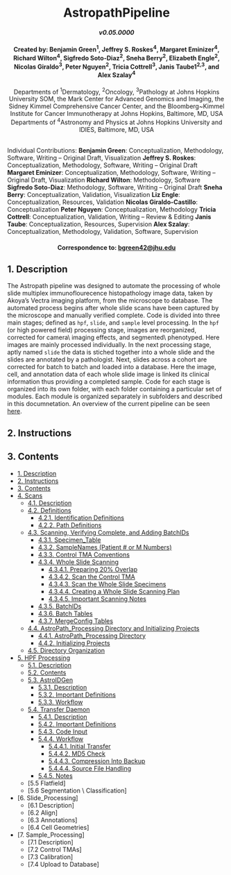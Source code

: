 # <div align="center"> AstropathPipeline </div>
#### <div align="center">***v0.05.0000***</div>

#### <div align="center">Created by: Benjamin Green<sup>1</sup>, Jeffrey S. Roskes<sup>4</sup>, Margaret Eminizer<sup>4</sup>, Richard Wilton<sup>4</sup>, Sigfredo Soto-Diaz<sup>2</sup>, Sneha Berry<sup>2</sup>, Elizabeth Engle<sup>2</sup>, Nicolas Giraldo<sup>3</sup>, Peter Nguyen<sup>2</sup>, Tricia Cottrell<sup>3</sup>, Janis Taube1<sup>2,3</sup>, and Alex Szalay<sup>4</sup></div>

 <div align="center">Departments of <sup>1</sup>Dermatology, <sup>2</sup>Oncology, <sup>3</sup>Pathology at Johns Hopkins University SOM, the Mark Center for Advanced Genomics and Imaging, the Sidney Kimmel Comprehensive Cancer Center, and the Bloomberg~Kimmel Institute for Cancer Immunotherapy at Johns Hopkins, Baltimore, MD, USA</div>
 <div align="center"> Departments of <sup>4</sup>Astronomy and Physics at Johns Hopkins University and IDIES, Baltimore, MD, USA</div> 
 <br>
 
Individual Contributions: **Benjamin Green**: Conceptualization, Methodology, Software, Writing – Original Draft, Visualization **Jeffrey S. Roskes**: Conceptualization, Methodology, Software, Writing – Original Draft **Margaret Eminizer**: Conceptualization, Methodology, Software, Writing – Original Draft, Visualization **Richard Wilton**: Methodology, Software **Sigfredo Soto-Diaz**: Methodology, Software, Writing – Original Draft **Sneha Berry**: Conceptualization, Validation, Visualization **Liz Engle**: Conceptualization, Resources, Validation **Nicolas Giraldo-Castillo**: Conceptualization **Peter Nguyen**: Conceptualization, Methodology **Tricia Cottrell**: Conceptualization, Validation, Writing – Review & Editing **Janis Taube**: Conceptualization, Resources, Supervision **Alex Szalay**: Conceptualization, Methodology, Validation, Software, Supervision

#### <div align="center">Correspondence to: bgreen42@jhu.edu</div>

## 1. Description
The Astropath pipeline was designed to automate the processing of whole slide multiplex immunoflourecence histopathology image data, taken by Akoya’s Vectra imaging platform, from the microscope to database. The automated process begins after whole slide scans have been captured by the microscope and manually verified complete. Code is divided into three main stages; defined as ```hpf```, ```slide```, and ```sample``` level processing. In the ```hpf``` (or high powered field) processing stage, images are reorganized, corrected for camera\ imaging effects, and segmented\ phenotyped. Here images are mainly processed individually. In the next processing stage, aptly named ```slide``` the data is stiched together into a whole slide and the slides are annotated by a pathologist. Next, slides across a cohort are corrected for batch to batch and loaded into a database. Here the image, cell, and annotation data of each whole slide image is linked its clinical information thus providing a completed sample. Code for each stage is organized into its own folder, with each folder containing a particular set of modules. Each module is organized separately in subfolders and described in this documnetation. An overview of the current pipeline can be seen [here](https://github.com/AstropathJHU/AstroPathPipeline/blob/main/AstroPathPipeline.pdf).

## 2. Instructions

## 3. Contents
- [1. Description](#1-description "Title")
- [2. Instructions](#2-instructions "Title")
- [3. Contents](#3-contents "Title")
- [4. Scans](astropath/scans/#4-scans "Title")
   - [4.1. Description](astropath/scans/#41-description "Title")
   - [4.2. Definitions](astropath/scans/#42-definitions "Title")
     - [4.2.1. Identification Definitions](astropath/scans/#421-identification-definitions "Title")
     - [4.2.2. Path Definitions](astropath/scans/#422-path-definitions "Title")  
   - [4.3. Scanning, Verifying Complete, and Adding BatchIDs](astropath/scans/#43-scanning-verifying-complete-and-adding-batchids "Title")
     - [4.3.1. Specimen_Table](astropath/scans/#431-specimen_table "Title")
     - [4.3.2. SampleNames (Patient # or M Numbers)](astropath/scans/#432-samplenames-patient--or-m-numbers "Title")
     - [4.3.3. Control TMA Conventions](astropath/scans/#433-control-tma-conventions "Title")
     - [4.3.4. Whole Slide Scanning](astropath/scans/#434-whole-slide-scanning "Title")
       - [4.3.4.1. Preparing 20% Overlap](astropath/scans/#4341-preparing-20-overlap "Title")
       - [4.3.4.2. Scan the Control TMA](astropath/scans/#4342-scan-the-control-tma "Title")
       - [4.3.4.3. Scan the Whole Slide Specimens](astropath/scans/#4343-scan-the-whole-slide-specimens "Title")
       - [4.3.4.4. Creating a Whole Slide Scanning Plan](astropath/scans/#4344-creating-a-whole-slide-scanning-plan "Title")
       - [4.3.4.5. Important Scanning Notes](astropath/scans/#4345-important-scanning-notes "Title")
     - [4.3.5. BatchIDs](astropath/scans/#435-batchids "Title")
     - [4.3.6. Batch Tables](astropath/scans/#436-batch-tables "Title")
     - [4.3.7. MergeConfig Tables](astropath/scans/#437-mergeconfig-tables "Title") 
   - [4.4. AstroPath_Processing Directory and Initializing Projects](astropath/scans/#44-astropath_processing-directory-and-initializing-projects "Title")
     - [4.4.1. AstroPath_Processing Directory](astropath/scans/#441-astropath_processing-directory "Title")
     - [4.4.2. Initializing Projects](astropath/scans/#442-initializing-projects "Title")
   - [4.5. Directory Organization](astropath/scans/#45-directory-organization "Title")
- [5. HPF Processing](astropath/hpfs/#5-hpfs "Title")
  - [5.1. Description](astropath/hpfs/#51-description "Title")
  - [5.2. Contents](astropath/hpfs/#52-contents "Title")
  - [5.3. AstroIDGen](astropath/hpfs/AstroidGen\#53-astroid-generation "Title")
    - [5.3.1. Description](astropath/hpfs/AstroidGen\#531-description "Title")
    - [5.3.2. Important Definitions](astropath/hpfs/AstroidGen\#532-important-definitions "Title")
    - [5.3.3. Workflow](astropath/hpfs/AstroidGen\#533-workflow "Title")
  - [5.4. Transfer Daemon](astropath/hpfs/TransferDaemon\#54-transfer-daemon "Title")
    - [5.4.1. Description](astropath/hpfs/TransferDaemon\#541-description "Title")
    - [5.4.2. Important Definitions](astropath/hpfs/TransferDaemon\#542-important-definitions "Title")
    - [5.4.3. Code Input](astropath/hpfs/TransferDaemon\#543-code-input "Title")
    - [5.4.4. Workflow](astropath/hpfs/TransferDaemon\#544-workflow "Title")
      - [5.4.4.1. Initial Transfer](astropath/hpfs/TransferDaemon\#5441-initial-transfer "Title")
      - [5.4.4.2. MD5 Check](astropath/hpfs/TransferDaemon\#5442-md5-check "Title")
      - [5.4.4.3. Compression Into Backup](astropath/hpfs/TransferDaemon\#5443-compression-into-backup "Title")
      - [5.4.4.4. Source File Handling](astropath/hpfs/TransferDaemon\#5444-source-file-handling "Title")
    - [5.4.5. Notes](astropath/hpfs/TransferDaemon\#545-notes "Title") 
   - [5.5 Flatfield]
   - [5.6 Segmentation \ Classification]
 - [6. Slide_Processing]
   - [6.1 Description]
   - [6.2 Align]
   - [6.3 Annotations]
   - [6.4 Cell Geometries]
 - [7. Sample_Processing]
   - [7.1 Description]
   - [7.2 Control TMAs]
   - [7.3 Calibration]
   - [7.4 Upload to Database]
